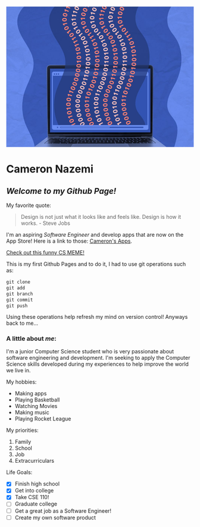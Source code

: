 
<img src="compsci.jfif" class="img-responsive" alt=""> </div>

# Cameron Nazemi
## ***Welcome to my Github Page!***

My favorite quote:
> Design is not just what it looks like and feels like. Design is how it works. - Steve Jobs


I'm an aspiring *Software Engineer* and develop apps that are now on the App Store!
Here is a link to those: [Cameron's Apps](https://apps.apple.com/us/developer/cameron-nazemi/id1470818209).


[Check out this funny CS MEME!](meme.PNG)


This is my first Github Pages and to do it, I had to use git operations such as:
```
git clone
git add
git branch
git commit
git push
```

Using these operations help refresh my mind on version control! Anyways back to me...


### A little about *me*:

I'm a junior Computer Science student who is very passionate about software engineering and development. I'm seeking to apply the Computer Science skills developed during my experiences to help improve the world we live in.


My hobbies:
- Making apps
- Playing Basketball
- Watching Movies
- Making music
- Playing Rocket League


My priorities:
1. Family
2. School
3. Job
4. Extracurriculars


Life Goals:
- [x] Finish high school
- [X] Get into college
- [X] Take CSE 110!
- [ ] Graduate college
- [ ] Get a great job as a Software Engineer!
- [ ] Create my own software product